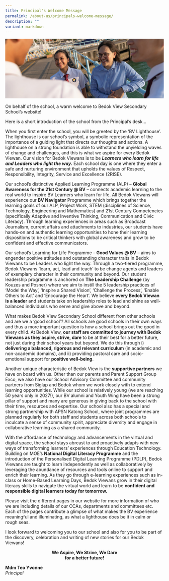```yaml
---
title: Principal's Welcome Message
permalink: /about-us/principals-welcome-message/
description: ""
variant: markdown
---
```

![](/images/P_s_Message___L10.jpg)

On behalf of the school, a warm welcome to Bedok View Secondary School’s website!

Here is a short introduction of the school from the Principal’s desk…

When you first enter the school, you will be greeted by the ‘BV Lighthouse’. The lighthouse is our school’s symbol, a symbolic representation of the importance of a guiding light that directs our thoughts and actions. A lighthouse on a strong foundation is able to withstand the unyielding waves of change and challenges, and this is what we aspire for every Bedok Viewan. Our vision for Bedok Viewans is to be ***Learners who learn for life and Leaders who light the way.*** Each school day is one where they enter a safe and nurturing environment that upholds the values of Respect, Responsibility, Integrity, Service and Excellence (2RISE). 

Our school’s distinctive Applied Learning Programme (ALP) – **Global Awareness for the 21st Century @ BV** – connects academic learning to the real world to inspire BV Learners who learn for life. All Bedok Viewans will experience our **BV Navigator** Programme which brings together the learning goals of our ALP, Project Work, STEM (disciplines of Science, Technology, Engineering and Mathematics) and 21st Century Competencies (specifically Adaptive and Inventive Thinking, Communication and Civic Literacy). Through learning experiences in areas such as Broadcast Journalism, current affairs and attachments to industries, our students have hands-on and authentic learning opportunities to hone their learning dispositions to be critical thinkers with global awareness and grow to be confident and effective communicators. 

Our school’s Learning for Life Programme - **Good Values @ BV** – aims to engender positive attitudes and outstanding character traits in Bedok Viewans to be Leaders who light the way. Through a two-tiered programme, Bedok Viewans ‘learn, act, lead and teach’ to be change agents and leaders of exemplary character in their community and beyond. Our student leadership programme is anchored on **The Leadership Challenge** (by Kouzes and Posner) where we aim to instill the 5 leadership practices of ‘Model the Way’, ‘Inspire a Shared Vision’, ‘Challenge the Process’, ‘Enable Others to Act’ and ‘Encourage the Heart’. We believe **every Bedok Viewan is a leader** and students take on leadership roles to lead and shine as well-balanced individuals who serve and give above and beyond.

What makes Bedok View Secondary School different from other schools and are we a ‘good school’? All schools are good schools in their own ways and thus a more important question is how a school brings out the good in every child. At Bedok View, **our staff are committed to journey with Bedok Viewans as they aspire, strive, dare** to be at their best for a better future, not just during their school years but beyond. We do this through i) **delivering a balanced, rigorous and relevant curriculum** (in academic and non-academic domains), and ii) providing pastoral care and socio-emotional support for **positive well-being**. 

Another unique characteristic of Bedok View is the **supportive partners** we have on board with us. Other than our parents and Parent Support Group Exco, we also have our School Advisory Committee and community partners from Siglap and Bedok whom we work closely with to extend learning opportunities. While our school is relatively young (we are reaching 50 years only in 2027!), our BV alumni and Youth Wing have been a strong pillar of support and many are generous in giving back to the school with their time, resources and expertise. Our school also has a special and strong partnership with APSN Katong School, where joint programmes are planned regularly for both staff and students across both schools to inculcate a sense of community spirit, appreciate diversity and engage in collaborative learning as a shared community. 

With the affordance of technology and advancements in the virtual and digital space, the school stays abreast to and proactively adapts with new ways of transforming learners’ experiences through Education Technology. Building on MOE’s **National Digital Literacy Programme** and the introduction of the Personalised Digital Learning Programme (PDLP), Bedok Viewans are taught to learn independently as well as collaboratively by leveraging the abundance of resources and tools online to support and enrich their learning. As they go through e-learning experiences such as in-class or Home-Based Learning Days, Bedok Viewans grow in their digital literacy skills to navigate the virtual world and learn to be **confident and responsible digital learners today for tomorrow.** 

Please visit the different pages in our website for more information of who we are including details of our CCAs, departments and committees etc. Each of the pages contribute a glimpse of what makes the BV experience meaningful and illuminating, as what a lighthouse does be it in calm or rough seas. 

I look forward to welcoming you to our school and also for you to be part of the discovery, celebration and writing of new stories for our Bedok Viewans!  


<center><b>We Aspire, We Strive, We Dare  <br>for a better future!</b></center>

**Mdm Teo Yvonne**<br>
_Principal_